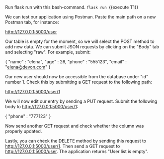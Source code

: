 




Run flask run with this bash-command.
`flask run `{{execute T1}} 





We can test our application using Postman. Paste the main path on a new Postman tab, for instance:

http://127.0.0.1:5000/user

Our table is empty for the moment, so we will select the POST method to add new data. We can submit JSON requests by clicking on the &#34;Body&#34; tab and selecting &#34;raw&#34;. For example, submit:


  { &#34;name&#34; : &#34;elena&#34;, &#34;age&#34; : 26, &#34;phone&#34; : &#34;555123&#34;, &#34;email&#34; : &#34;elena@devon.com&#34; }


Our new user should now be accessible from the database under &#34;id&#34; number 1. Check this by submitting a GET request to the following path:

http://127.0.0.1:5000/user/1

We will now edit our entry by sending a PUT request. Submit the following body to http://127.0.0.1:5000/user/1:

  { &#34;phone&#34; : &#34;777123&#34; }

Now send another GET request and check whether the column was properly updated.

Lastly, you can check the DELETE method by sending this request to http://127.0.0.1:5000/user/1. Then send a GET request to http://127.0.0.1:5000/user. The application returns &#34;User list is empty&#34;.




